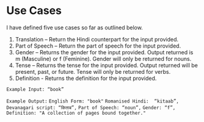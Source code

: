 # Use Cases

I have defined five use cases so far as outlined below. 

1. Translation – Return the Hindi counterpart for the input provided. 
2. Part of Speech – Return the part of speech for the input provided. 
3. Gender  – Returns the gender for the input provided. Output returned is m (Masculine) or f (Feminine). Gender will only be returned for nouns. 
4. Tense – Returns the tense for the input provided. Output returned will be present, past, or future. Tense will only be returned for verbs. 
5. Definition - Returns the definition for the input provided. 

`Example Input: “book”`

`Example Output:`
`English Form: "book"`
`Romanised Hindi:  “kitaab”,` 
`Devanagari script: “किताब”,`
`Part of Speech: “noun”,`
`Gender: “f”,`
`Definition: "A collection of pages bound together."`

